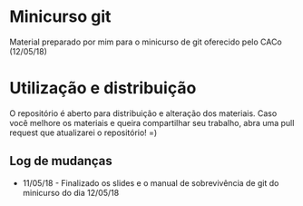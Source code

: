 # Minicurso git 
Material preparado por mim para o minicurso de git oferecido pelo CACo (12/05/18)

# Utilização e distribuição
O repositório é aberto para distribuição e alteração dos materiais. Caso você melhore os materiais e queira compartilhar 
seu trabalho, abra uma pull request que atualizarei o repositório! =) 

## Log de mudanças
* 11/05/18 - Finalizado os slides e o manual de sobrevivência de git do minicurso do dia 12/05/18
